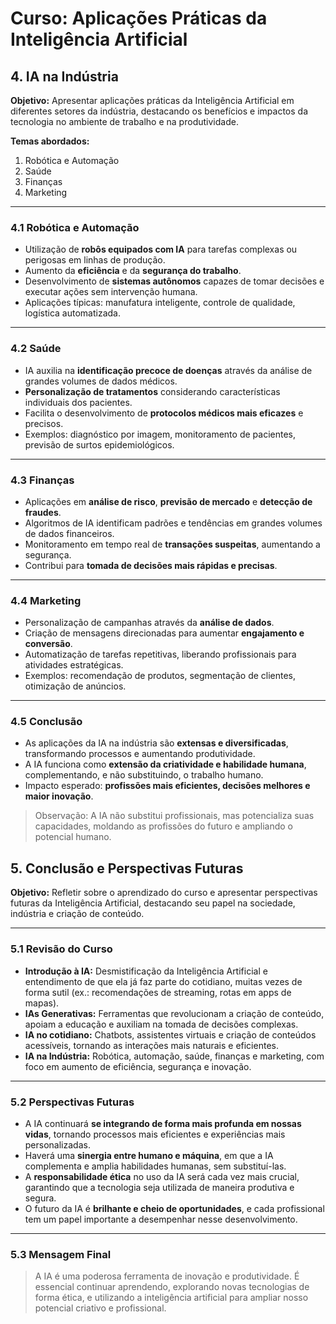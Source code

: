 # Curso: Aplicações Práticas da Inteligência Artificial

## 4. IA na Indústria

**Objetivo:** Apresentar aplicações práticas da Inteligência Artificial em diferentes setores da indústria, destacando os benefícios e impactos da tecnologia no ambiente de trabalho e na produtividade.

**Temas abordados:**
1. Robótica e Automação
2. Saúde
3. Finanças
4. Marketing

---

### 4.1 Robótica e Automação
- Utilização de **robôs equipados com IA** para tarefas complexas ou perigosas em linhas de produção.
- Aumento da **eficiência** e da **segurança do trabalho**.
- Desenvolvimento de **sistemas autônomos** capazes de tomar decisões e executar ações sem intervenção humana.
- Aplicações típicas: manufatura inteligente, controle de qualidade, logística automatizada.

---

### 4.2 Saúde
- IA auxilia na **identificação precoce de doenças** através da análise de grandes volumes de dados médicos.
- **Personalização de tratamentos** considerando características individuais dos pacientes.
- Facilita o desenvolvimento de **protocolos médicos mais eficazes** e precisos.
- Exemplos: diagnóstico por imagem, monitoramento de pacientes, previsão de surtos epidemiológicos.

---

### 4.3 Finanças
- Aplicações em **análise de risco**, **previsão de mercado** e **detecção de fraudes**.
- Algoritmos de IA identificam padrões e tendências em grandes volumes de dados financeiros.
- Monitoramento em tempo real de **transações suspeitas**, aumentando a segurança.
- Contribui para **tomada de decisões mais rápidas e precisas**.

---

### 4.4 Marketing
- Personalização de campanhas através da **análise de dados**.
- Criação de mensagens direcionadas para aumentar **engajamento e conversão**.
- Automatização de tarefas repetitivas, liberando profissionais para atividades estratégicas.
- Exemplos: recomendação de produtos, segmentação de clientes, otimização de anúncios.

---

### 4.5 Conclusão
- As aplicações da IA na indústria são **extensas e diversificadas**, transformando processos e aumentando produtividade.
- A IA funciona como **extensão da criatividade e habilidade humana**, complementando, e não substituindo, o trabalho humano.
- Impacto esperado: **profissões mais eficientes, decisões melhores e maior inovação**.

> Observação: A IA não substitui profissionais, mas potencializa suas capacidades, moldando as profissões do futuro e ampliando o potencial humano.

## 5. Conclusão e Perspectivas Futuras

**Objetivo:** Refletir sobre o aprendizado do curso e apresentar perspectivas futuras da Inteligência Artificial, destacando seu papel na sociedade, indústria e criação de conteúdo.

---

### 5.1 Revisão do Curso
- **Introdução à IA:** Desmistificação da Inteligência Artificial e entendimento de que ela já faz parte do cotidiano, muitas vezes de forma sutil (ex.: recomendações de streaming, rotas em apps de mapas).  
- **IAs Generativas:** Ferramentas que revolucionam a criação de conteúdo, apoiam a educação e auxiliam na tomada de decisões complexas.  
- **IA no cotidiano:** Chatbots, assistentes virtuais e criação de conteúdos acessíveis, tornando as interações mais naturais e eficientes.  
- **IA na Indústria:** Robótica, automação, saúde, finanças e marketing, com foco em aumento de eficiência, segurança e inovação.

---

### 5.2 Perspectivas Futuras
- A IA continuará **se integrando de forma mais profunda em nossas vidas**, tornando processos mais eficientes e experiências mais personalizadas.  
- Haverá uma **sinergia entre humano e máquina**, em que a IA complementa e amplia habilidades humanas, sem substituí-las.  
- A **responsabilidade ética** no uso da IA será cada vez mais crucial, garantindo que a tecnologia seja utilizada de maneira produtiva e segura.  
- O futuro da IA é **brilhante e cheio de oportunidades**, e cada profissional tem um papel importante a desempenhar nesse desenvolvimento.

---

### 5.3 Mensagem Final
> A IA é uma poderosa ferramenta de inovação e produtividade. É essencial continuar aprendendo, explorando novas tecnologias de forma ética, e utilizando a inteligência artificial para ampliar nosso potencial criativo e profissional.


